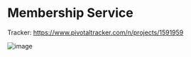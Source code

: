 # Membership Service

Tracker: https://www.pivotaltracker.com/n/projects/1591959

![image](https://qiita-image-store.s3.amazonaws.com/0/1852/32404f95-8562-9652-c2ab-4813f4ac30e8.png)
